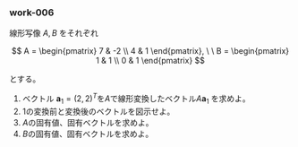 ### work-006
線形写像 $A, B$ をそれぞれ

$$
A = \begin{pmatrix}
    7 & -2 \\
    4 & 1
\end{pmatrix}, \ \ 
B = \begin{pmatrix}
1 & 1 \\
0 & 1
\end{pmatrix}
$$

とする。

1. ベクトル $\bm{a}_1 = (2, 2)^T$を$A$で線形変換したベクトル$A\bm{a}_1$ を求めよ。
2. 1の変換前と変換後のベクトルを図示せよ。
3. $A$の固有値、固有ベクトルを求めよ。
4. $B$の固有値、固有ベクトルを求めよ。